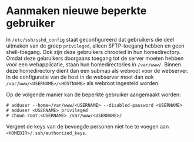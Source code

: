 # Aanmaken nieuwe beperkte gebruiker

In `/etc/ssh/sshd_config` staat geconfigureerd dat gebruikers die deel uitmaken van de groep `privileged`, alleen SFTP-toegang hebben en geen shell-toegang. Ook zijn deze gebruikers chrooted in hun homedirectory. Omdat deze gebruikers doorgaans toegang tot de server moeten hebben voor een webapplicatie, staan hun homedirectories in `/var/www/`. Binnen deze homedirectory dient dan een submap als webroot voor de webserver. In de configuratie van de host in de webserver moet dan ook `/var/www/<USERNAME>/<HOSTNAME>` als webroot ingesteld worden.

Op de volgende manier kan de beperkte gebruiker aangemaakt worden:

```
# adduser --home=/var/www/<USERNAME> --disabled-password <USERNAME>
# adduser <USERNAME> privileged
# chown root:<USERNAME> /var/www/<USERNAME>/
```
Vergeet de keys van de bevoegde personen niet toe te voegen aan `<HOMEDIR>/.ssh/authorized_keys`.
